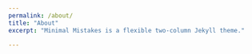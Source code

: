 ```yaml
---
permalink: /about/
title: "About"
excerpt: "Minimal Mistakes is a flexible two-column Jekyll theme."

---
```

